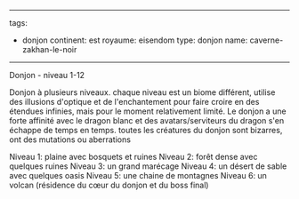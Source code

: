 
---
tags:
  - donjon
continent: est
royaume: eisendom
type: donjon
name: caverne-zakhan-le-noir
---

Donjon - niveau 1-12

Donjon à plusieurs niveaux.
chaque niveau est un biome différent, utilise des illusions d'optique et de l'enchantement pour faire croire en des étendues infinies, mais pour le moment relativement limité.
Le donjon a une forte affinité avec le dragon blanc et des avatars/serviteurs du dragon s'en échappe de temps en temps. toutes les créatures du donjon sont bizarres, ont des mutations ou aberrations

Niveau 1: plaine avec bosquets et ruines
Niveau 2: forêt dense avec quelques ruines
Niveau 3: un grand marécage
Niveau 4: un désert de sable avec quelques oasis
Niveau 5: une chaine de montagnes
Niveau 6: un volcan (résidence du cœur du donjon et du boss final)